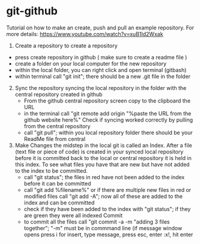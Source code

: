 # git-github
Tutorial on how to make an create, push and pull an example repository.
For more details: https://www.youtube.com/watch?v=xuB1Id2Wxak
1. Create a repository
  to create a repository 
  - press create repository in github ( make sure to create a readme file )
  - create a folder on your local computer for the new repository
  - within the local folder, you can right click and open terminal (gitbash)
  - within terminal call "git init"; there should be a new .git file in the folder
2. Sync the repository
  syncing the local repository in the folder with the central repository created in github
   - From the github central repository screen copy to the clipboard the URL 
   - in the terminal call "git remote add origin "%paste the URL from the github website here%"
   Check if syncing worked correctly by pulling from the central repository
   - call "git pull"; within you local repository folder there should be your ReadMe file from central
3. Make Changes
   the midstep in the local git is called an Index. After a file (text file or piece of code)  is created in your synced local repository before it is committed back to the local or central repository it is held in this index. To see what files you have that are new but have not added to the index to be committed.
   - call "git status"; the files in red have not been added to the index before it can be committed
   - call "git add %filename%" or if there are multiple new files in red or modified files call "git add -A"; now all of these are added to the index and can be committed
   - check if they have been added to the index with "git status";  if they are green they were all indexed
   Commit 
   - to commit all the files call "git commit -a -m "adding 3 files together"; "-m" must be in commmand line (if message window opens press i for insert, type message, press esc, enter :x!, hit enter
   
   
   
   
